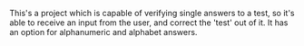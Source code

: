 This's a project which is capable of verifying single answers to a test, so it's able to receive an input from the user, and correct the 'test' out of it. It has an option for alphanumeric and alphabet answers.
